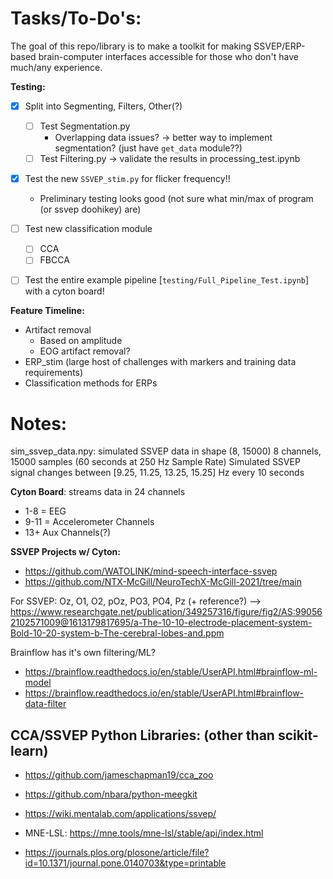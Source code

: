 # Tasks/To-Do's:

The goal of this repo/library is to make a toolkit for making SSVEP/ERP-based brain-computer interfaces accessible for those who don't have much/any experience.

**Testing:**
- [X] Split into Segmenting, Filters, Other(?)
  - [ ] Test Segmentation.py
    - Overlapping data issues? -> better way to implement segmentation? (just have `get_data` module??)
  - [ ] Test Filtering.py -> validate the results in processing_test.ipynb
- [X] Test the new `SSVEP_stim.py` for flicker frequency!!
  - Preliminary testing looks good (not sure what min/max of program (or ssvep doohikey) are)
- [ ] Test new classification module
  - [ ] CCA
  - [ ] FBCCA
- [ ] Test the entire example pipeline [`testing/Full_Pipeline_Test.ipynb`] with a cyton board!


**Feature Timeline:**
- Artifact removal  
  - Based on amplitude
  - EOG artifact removal?
- ERP_stim (large host of challenges with markers and training data requirements)
- Classification methods for ERPs


# Notes:


sim_ssvep_data.npy: simulated SSVEP data in shape (8, 15000)
8 channels, 15000 samples (60 seconds at 250 Hz Sample Rate)
Simulated SSVEP signal changes between [9.25, 11.25, 13.25, 15.25] Hz every 10 seconds

**Cyton Board**: streams data in 24 channels
- 1-8 = EEG
- 9-11 = Accelerometer Channels
- 13+ Aux Channels(?)

**SSVEP Projects w/ Cyton:**
- https://github.com/WATOLINK/mind-speech-interface-ssvep
- https://github.com/NTX-McGill/NeuroTechX-McGill-2021/tree/main

For SSVEP: Oz, O1, O2, pOz, PO3, PO4, Pz (+ reference?)
    --> https://www.researchgate.net/publication/349257316/figure/fig2/AS:990562102571009@1613179817695/a-The-10-10-electrode-placement-system-Bold-10-20-system-b-The-cerebral-lobes-and.ppm

Brainflow has it's own filtering/ML?
- https://brainflow.readthedocs.io/en/stable/UserAPI.html#brainflow-ml-model
- https://brainflow.readthedocs.io/en/stable/UserAPI.html#brainflow-data-filter


## CCA/SSVEP Python Libraries: (other than scikit-learn)
- https://github.com/jameschapman19/cca_zoo
- https://github.com/nbara/python-meegkit
- https://wiki.mentalab.com/applications/ssvep/
- MNE-LSL: https://mne.tools/mne-lsl/stable/api/index.html

- https://journals.plos.org/plosone/article/file?id=10.1371/journal.pone.0140703&type=printable